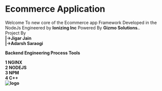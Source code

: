 # Ecommerce Application  

Welcome To new core of the Ecommerce app Framework Developed in the NodeJs Engineered by <b>Ionizing Inc</b> Powered By <b>Gizmo Solutions.</b>.<br>
Project By<br>
<b>|->Jigar Jain  
<b>|->Adarsh Saraogi

<b>Backend Engineering Process Tools</b>

1 NGINX<br>
2 NODEJS<br>
3 NPM<br>
4 C++<br>
![logo](https://user-images.githubusercontent.com/43959879/50073653-47899d00-01ff-11e9-8652-7a04cabfa0f3.png)
